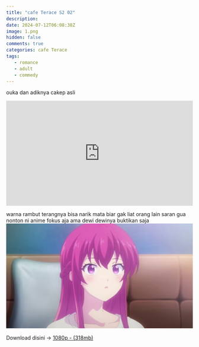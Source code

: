 ```yaml
---
title: "cafe Terace S2 02"
description: 
date: 2024-07-12T06:08:38Z
image: 1.png
hidden: false
comments: true
categories: cafe Terace
tags: 
   - romance
   - adult
   - commedy
---
```


ouka dan adiknya cakep asli

<div style="position: relative; padding-top: 56.25%; /* 16:9 aspect ratio */">
    <iframe src="https://drive.google.com/file/d/1zZUAktyKFHCHQlkZqVormpQmFFWiJ3VS/preview" style="position: absolute; top: 0; left: 0; width: 100%; height: 100%;" allow="autoplay" frameborder="0" allowfullscreen></iframe>
</div>

warna rambut terangnya bisa narik mata biar gak liat orang lain
saran gua nonton ni anime fokus aja ama dewi dewinya 
buktikan saja
![](2.png)


Download disini -> [1080p - (318mb)](https://drive.google.com/file/d/11yvkZKbb3xlqZE1qoDQL2Ip4wFKqFdEF/view?usp=sharing)
